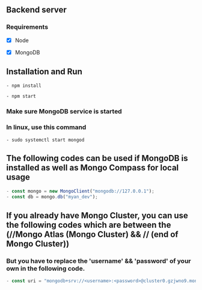 ## Backend server

### Requirements

- [x] Node

- [x] MongoDB

## Installation and Run

```
- npm install

- npm start

```

### Make sure MongoDB service is started

### In linux, use this command

```
- sudo systemctl start mongod
```

## The following codes can be used if MongoDB is installed as well as Mongo Compass for local usage

```javascript
- const mongo = new MongoClient("mongodb://127.0.0.1");
- const db = mongo.db("myan_dev");
```

## If you already have Mongo Cluster, you can use the following codes which are between the (//Mongo Atlas (Mongo Cluster) && // (end of Mongo Cluster))

### But you have to replace the 'username' && 'password' of your own in the following code.

```javascript
- const uri = "mongodb+srv://<username>:<password>@cluster0.gzjwno9.mongodb.net/?retryWrites=true&w=majority";
```
